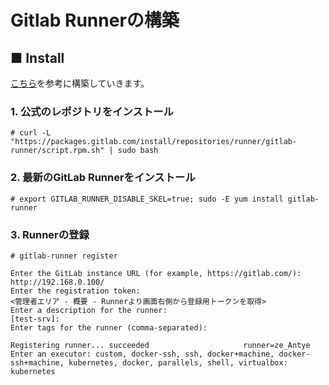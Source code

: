 # Gitlab Runnerの構築
## ■ Install
[こちら](https://docs.gitlab.com/runner/install/linux-repository.html)を参考に構築していきます。
### 1. 公式のレポジトリをインストール
```
# curl -L "https://packages.gitlab.com/install/repositories/runner/gitlab-runner/script.rpm.sh" | sudo bash
```
### 2. 最新のGitLab Runnerをインストール
```
# export GITLAB_RUNNER_DISABLE_SKEL=true; sudo -E yum install gitlab-runner
```
### 3. Runnerの登録
```
# gitlab-runner register
```
```
Enter the GitLab instance URL (for example, https://gitlab.com/):
http://192.168.0.100/                                                                              
Enter the registration token:
<管理者エリア - 概要 - Runnerより画面右側から登録用トークンを取得>
Enter a description for the runner:
[test-srv]: 
Enter tags for the runner (comma-separated):

Registering runner... succeeded                     runner=ze_Antye
Enter an executor: custom, docker-ssh, ssh, docker+machine, docker-ssh+machine, kubernetes, docker, parallels, shell, virtualbox:
kubernetes

```
